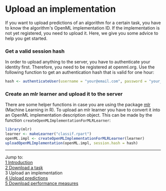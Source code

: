 Upload an implementation
========================

If you want to upload predictions of an algorithm for a certain task, you have to know the algorithm's OpenML implementation ID. If the implementation is not yet registered, you need to upload it. Here, we give you some advice to help you get started.

### Get a valid session hash
In order to upload anything to the server, you have to authenticate your identity first. Therefore, you need to be registered at openml.org. Use the following function to get an authentication hash that is valid for one hour:


```r
hash <- authenticateUser(username = "your@email.com", password = "your_password")
```

### Create an mlr learner and upload it to the server
There are some helper functions in case you are using the package [mlr](https://github.com/berndbischl/mlr) (Machine Learning in R). To upload an mlr learner you have to convert it into an OpenML implementation description object. This can be made by the function `createOpenMLImplementationForMLRLearner`:


```r
library(mlr)
learner <- makeLearner("classif.rpart")
openML.impl <- createOpenMLImplementationForMLRLearner(learner)
uploadOpenMLImplementation(openML.impl, session.hash = hash)
```


----------------------------------------------------------------------------------------------------------------------
Jump to:    
[1 Introduction](1-Introduction.md)    
[2 Download a task](2-Download-a-task.md)  
3 Upload an implementation  
[4 Upload predictions](4-Upload-predictions.md)  
[5 Download performance measures](5-Download-performance-measures.md)
